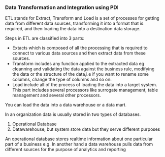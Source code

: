 ### Data Transformation and Integration using PDI 

ETL stands for Extract, Transform and Load is a set of processes for getting data from different data sources, transforming it into a format that is required, and then loading the data into a destination data storage.

Steps in ETL are classified into 3 parts:
-   Extacts which is composed of all the processing that is required to connect to various data sources and then extract data from these sources.
-   Transform includes any function applied to the extracted data eg cleanning and validating the data against the business rule, modifying the data or the structure of the data,i.e if you want to rename some columns, change the type of columns and so on. 
-   Load include all of the process of loading the data into a target system. This part includes several processors like surrogate management, table management and several other processors.

You can load the data into a data warehouse or a data mart.

In an organization data is usually stored in two types of databases.
1. Operational Database
2. Datawarehouse, but system store data but they serve different purposes

An operational database stores realtime information about one particular part of a business e.g. In another hand a data warehouse pulls data from different sources for the purpose of analytics and reporting
